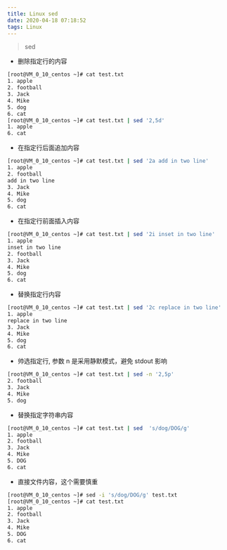 ```yaml
---
title: Linux sed
date: 2020-04-18 07:18:52
tags: Linux
---
```


> sed

<!-- more -->


- 删除指定行的内容
```sh
[root@VM_0_10_centos ~]# cat test.txt 
1. apple
2. football
3. Jack
4. Mike
5. dog
6. cat
[root@VM_0_10_centos ~]# cat test.txt | sed '2,5d'
1. apple
6. cat

```

- 在指定行后面追加内容
```sh
[root@VM_0_10_centos ~]# cat test.txt | sed '2a add in two line'
1. apple
2. football
add in two line
3. Jack
4. Mike
5. dog
6. cat

```

- 在指定行前面插入内容
```sh
[root@VM_0_10_centos ~]# cat test.txt | sed '2i inset in two line'
1. apple
inset in two line
2. football
3. Jack
4. Mike
5. dog
6. cat
```

- 替换指定行内容
```sh
[root@VM_0_10_centos ~]# cat test.txt | sed '2c replace in two line'
1. apple
replace in two line
3. Jack
4. Mike
5. dog
6. cat
```

- 帅选指定行, 参数 n 是采用静默模式，避免 stdout 影响
```sh
[root@VM_0_10_centos ~]# cat test.txt | sed -n '2,5p'
2. football
3. Jack
4. Mike
5. dog

```

- 替换指定字符串内容
```sh
[root@VM_0_10_centos ~]# cat test.txt | sed  's/dog/DOG/g'
1. apple
2. football
3. Jack
4. Mike
5. DOG
6. cat
```

- 直接文件内容，这个需要慎重
```sh
[root@VM_0_10_centos ~]# sed -i 's/dog/DOG/g' test.txt 
[root@VM_0_10_centos ~]# cat test.txt 
1. apple
2. football
3. Jack
4. Mike
5. DOG
6. cat
```

